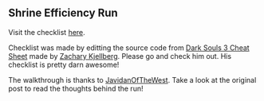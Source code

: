 ## Shrine Efficiency Run

Visit the checklist [here](http://baartd.github.io/shrine-efficiency-run/).

Checklist was made by editting the source code from [Dark Souls 3 Cheat Sheet](https://ZKjellberg.github.io/dark-souls-3-cheat-sheet) made by [Zachary Kjellberg](https://github.com/zkjellberg). Please go and check him out.
His checklist is pretty darn awesome!

The walkthrough is thanks to [JavidanOfTheWest](https://www.reddit.com/r/darksouls3/comments/4jn5fr/shrine_efficiency_run_where_youll_get_the_most/). Take a look at the original post to read the thoughts behind the run!